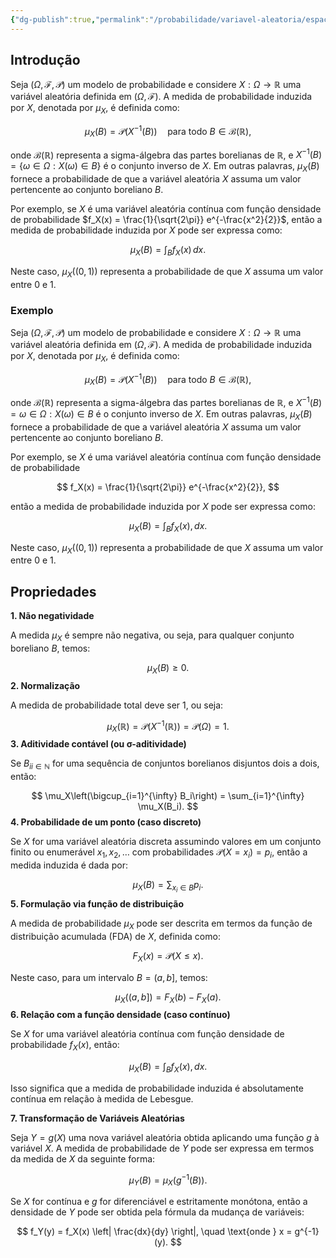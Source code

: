 ```yaml
---
{"dg-publish":true,"permalink":"/probabilidade/variavel-aleatoria/espaco-de-probabilidade-produzido-por-variavel-aleatoria/","created":"2025-05-20T13:30:13.853-03:00"}
---
```



## Introdução

Seja $(\Omega, \mathcal{F}, \mathcal{P})$ um modelo de probabilidade e considere $X: \Omega \to \mathbb{R}$ uma variável aleatória definida em $(\Omega, \mathcal{F})$. A medida de probabilidade induzida por $X$, denotada por $\mu_X$, é definida como:

$$
\mu_X(B) = \mathcal{P}(X^{-1}(B)) \quad \text{para todo } B \in \mathcal{B}(\mathbb{R}),
$$

onde $\mathcal{B}(\mathbb{R})$ representa a sigma-álgebra das partes borelianas de $\mathbb{R}$, e $X^{-1}(B) = \{\omega \in \Omega : X(\omega) \in B\}$ é o conjunto inverso de $X$. Em outras palavras, $\mu_X(B)$ fornece a probabilidade de que a variável aleatória $X$ assuma um valor pertencente ao conjunto boreliano $B$.

Por exemplo, se $X$ é uma variável aleatória contínua com função densidade de probabilidade $f_X(x) = \frac{1}{\sqrt{2\pi}} e^{-\frac{x^2}{2}}$, então a medida de probabilidade induzida por $X$ pode ser expressa como:

$$
\mu_X(B) = \int_B f_X(x) \, dx.
$$

Neste caso, $\mu_X((0, 1))$ representa a probabilidade de que $X$ assuma um valor entre 0 e 1.

### Exemplo

Seja $(\Omega, \mathcal{F}, \mathcal{P})$ um modelo de probabilidade e considere $X: \Omega \to \mathbb{R}$ uma variável aleatória definida em $(\Omega, \mathcal{F})$. A medida de probabilidade induzida por $X$, denotada por $\mu_X$, é definida como:

$$
\mu_X(B) = \mathcal{P}(X^{-1}(B)) \quad \text{para todo } B \in \mathcal{B}(\mathbb{R}),
$$

onde $\mathcal{B}(\mathbb{R})$ representa a sigma-álgebra das partes borelianas de $\mathbb{R}$, e $X^{-1}(B) = {\omega \in \Omega : X(\omega) \in B}$ é o conjunto inverso de $X$. Em outras palavras, $\mu_X(B)$ fornece a probabilidade de que a variável aleatória $X$ assuma um valor pertencente ao conjunto boreliano $B$.

Por exemplo, se $X$ é uma variável aleatória contínua com função densidade de probabilidade

$$
f_X(x) = \frac{1}{\sqrt{2\pi}} e^{-\frac{x^2}{2}},
$$

então a medida de probabilidade induzida por $X$ pode ser expressa como:

$$
\mu_X(B) = \int_B f_X(x) , dx.
$$

Neste caso, $\mu_X((0,1))$ representa a probabilidade de que $X$ assuma um valor entre 0 e 1.

## Propriedades

**1. Não negatividade**

A medida $\mu_X$ é sempre não negativa, ou seja, para qualquer conjunto boreliano $B$, temos:

$$
\mu_X(B) \geq 0.
$$
**2. Normalização**

A medida de probabilidade total deve ser 1, ou seja:

$$
\mu_X(\mathbb{R}) = \mathcal{P}(X^{-1}(\mathbb{R})) = \mathcal{P}(\Omega) = 1.
$$
**3. Aditividade contável (ou σ-aditividade)**

Se ${B_i}_{i \in \mathbb{N}}$ for uma sequência de conjuntos borelianos disjuntos dois a dois, então:

$$
\mu_X\left(\bigcup_{i=1}^{\infty} B_i\right) = \sum_{i=1}^{\infty} \mu_X(B_i).
$$
**4. Probabilidade de um ponto (caso discreto)**

Se $X$ for uma variável aleatória discreta assumindo valores em um conjunto finito ou enumerável ${x_1, x_2, \dots}$ com probabilidades $\mathcal{P}(X = x_i) = p_i$, então a medida induzida é dada por:

$$
\mu_X(B) = \sum_{x_i \in B} p_i.
$$
**5. Formulação via função de distribuição**

A medida de probabilidade $\mu_X$ pode ser descrita em termos da função de distribuição acumulada (FDA) de $X$, definida como:

$$
F_X(x) = \mathcal{P}(X \leq x).
$$

Neste caso, para um intervalo $B = (a, b]$, temos:

$$
\mu_X((a, b]) = F_X(b) - F_X(a).
$$
**6. Relação com a função densidade (caso contínuo)**

Se $X$ for uma variável aleatória contínua com função densidade de probabilidade $f_X(x)$, então:

$$
\mu_X(B) = \int_B f_X(x) , dx.
$$

Isso significa que a medida de probabilidade induzida é absolutamente contínua em relação à medida de Lebesgue.

**7. Transformação de Variáveis Aleatórias**

Seja $Y = g(X)$ uma nova variável aleatória obtida aplicando uma função $g$ à variável $X$. A medida de probabilidade de $Y$ pode ser expressa em termos da medida de $X$ da seguinte forma:

$$
\mu_Y(B) = \mu_X(g^{-1}(B)).
$$

Se $X$ for contínua e $g$ for diferenciável e estritamente monótona, então a densidade de $Y$ pode ser obtida pela fórmula da mudança de variáveis:

$$
f_Y(y) = f_X(x) \left| \frac{dx}{dy} \right|, \quad \text{onde } x = g^{-1}(y).
$$
